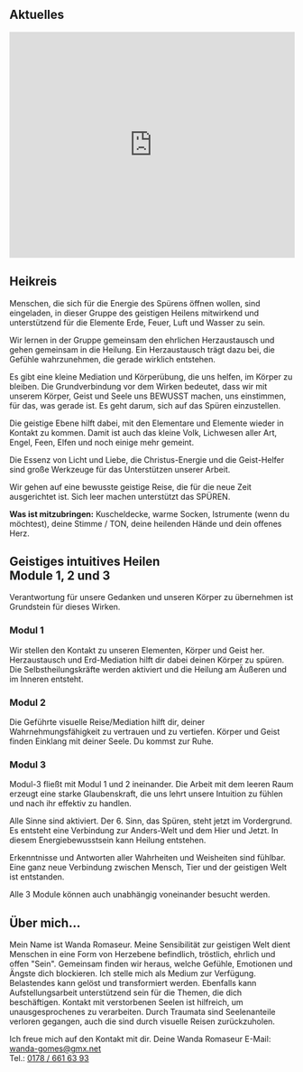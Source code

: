 ## Aktuelles
<iframe src="https://t.me/romaseurkaidaseele?embed=1" width="506" height="400" frameborder="0"></iframe>

## Heikreis

Menschen, die sich für die Energie des Spürens öffnen wollen,
sind eingeladen, in dieser Gruppe des geistigen Heilens mitwirkend
und unterstützend für die Elemente Erde, Feuer, Luft und Wasser 
zu sein. 

Wir lernen in der Gruppe gemeinsam den ehrlichen Herzaustausch
und gehen gemeinsam in die Heilung. Ein Herzaustausch trägt dazu
bei, die Gefühle wahrzunehmen, die gerade wirklich entstehen.

Es gibt eine kleine Mediation und Körperübung, die uns helfen,
im Körper zu bleiben. Die Grundverbindung vor dem Wirken bedeutet,
dass wir mit unserem Körper, Geist und Seele uns BEWUSST machen,
uns einstimmen, für das, was gerade ist. Es geht darum, 
sich auf das Spüren einzustellen.

Die geistige Ebene hilft dabei, mit den Elementare und Elemente
wieder in Kontakt zu kommen. Damit ist auch das kleine Volk,
Lichwesen aller Art, Engel, Feen, Elfen und noch einige mehr
gemeint.

Die Essenz von Licht und Liebe, die Christus-Energie und die
Geist-Helfer sind große Werkzeuge für das Unterstützen unserer
Arbeit.

Wir gehen auf eine bewusste geistige Reise, die für die neue
Zeit ausgerichtet ist. Sich leer machen unterstützt das
SPÜREN.

**Was ist mitzubringen:** Kuscheldecke, warme Socken,
Istrumente (wenn du möchtest), deine Stimme / TON,
deine heilenden Hände und dein offenes Herz.

## Geistiges intuitives Heilen<br/>Module 1, 2 und 3

Verantwortung für unsere Gedanken und unseren Körper zu übernehmen ist Grundstein für dieses Wirken.

### Modul 1

Wir stellen den Kontakt zu unseren Elementen, Körper und Geist her.
Herzaustausch und Erd-Mediation hilft dir dabei deinen Körper zu spüren.
Die Selbstheilungskräfte werden aktiviert und die Heilung am Äußeren 
und im Inneren entsteht.

### Modul 2

Die Geführte visuelle Reise/Mediation hilft dir, deiner Wahrnehmungsfähigkeit zu
vertrauen und zu vertiefen. Körper und Geist finden Einklang mit deiner Seele.
Du kommst zur Ruhe.

### Modul 3

Modul-3 fließt mit Modul 1 und 2 ineinander. Die Arbeit mit dem leeren Raum erzeugt
eine starke Glaubenskraft, die uns lehrt unsere Intuition zu fühlen und nach ihr
effektiv zu handlen.

Alle Sinne sind aktiviert. Der 6. Sinn, das Spüren, steht jetzt im Vordergrund.
Es entsteht eine Verbindung zur Anders-Welt und dem Hier und Jetzt.
In diesem Energiebewusstsein kann Heilung entstehen.

Erkenntnisse und Antworten aller Wahrheiten und Weisheiten sind fühlbar.
Eine ganz neue Verbindung zwischen Mensch, Tier und der geistigen Welt
ist entstanden.

Alle 3 Module können auch unabhängig voneinander besucht werden.

## Über mich...

Mein Name ist Wanda Romaseur. Meine Sensibilität zur geistigen Welt
dient Menschen in eine Form von Herzebene befindlich, tröstlich,
ehrlich und offen "Sein". 
Gemeinsam finden wir heraus, welche Gefühle, Emotionen und Ängste
dich blockieren. Ich stelle mich als Medium zur Verfügung.
Belastendes kann gelöst und transformiert werden.
Ebenfalls kann Aufstellungsarbeit unterstützend sein für die Themen,
die dich beschäftigen. Kontakt mit verstorbenen Seelen ist hilfreich,
um unausgesprochenes zu verarbeiten.
Durch Traumata sind Seelenanteile verloren gegangen, auch die sind
durch visuelle Reisen zurückzuholen.

Ich freue mich auf den Kontakt mit dir.
Deine Wanda Romaseur
E-Mail: <a href="mailto:wanda-gomes@gmx.net">wanda-gomes@gmx.net</a>  
Tel.: <a href="tel:+491786616393">0178 / 661 63 93</a>
